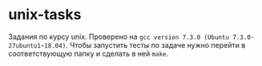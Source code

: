 # unix-tasks

Задания по курсу unix. Проверено на `gcc version 7.3.0 (Ubuntu 7.3.0-27ubuntu1~18.04)`. 
Чтобы запустить тесты по задаче нужно перейти в соответствующую папку и сделать в ней `make`.
